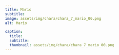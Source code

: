 ```yaml
---
title: Mario
subtitle: 
image: assets/img/chara/chara_7_mario_00.png
alt: Mario

caption:
  title:
  subtitle: 
  thumbnail: assets/img/chara/chara_7_mario_00.png
---
```

